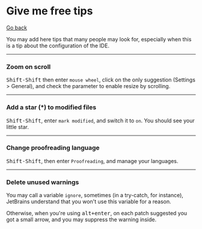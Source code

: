 # Give me free tips

[Go back](..#interface-presentation)

You may add here tips that many people may look for, especially when this is a tip about the configuration of the IDE.

<hr class="sl">

### Zoom on scroll

<kbd>Shift-Shift</kbd> then enter `mouse wheel`, click on the only suggestion (Settings > General), and check the parameter to enable resize by scrolling.

<hr class="sr">

### Add a star (*) to modified files

<kbd>Shift-Shift</kbd>, enter `mark modified`, and switch it to ``on``. You should see your little star.

<hr class="sl">

### Change proofreading language

<kbd>Shift-Shift</kbd>, then enter ``Proofreading``, and manage your languages.

<hr class="sr">

### Delete unused warnings

You may call a variable ``ignore``, sometimes (in a try-catch, for instance), JetBrains understand that you won't use this variable for a reason.

Otherwise, when you're using <kbd>alt+enter</kbd>, on each patch suggested you got a small arrow, and you may suppress the warning inside.